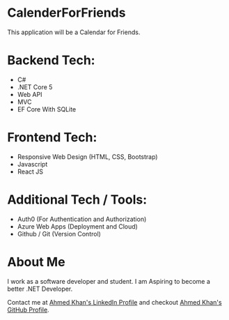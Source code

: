# CalenderForFriends

This application will be a Calendar for Friends. 

# Backend Tech:

* C#
* .NET Core 5 
* Web API
* MVC
* EF Core With SQLite

# Frontend Tech:

* Responsive Web Design (HTML, CSS, Bootstrap)
* Javascript 
* React JS

# Additional Tech / Tools: 

* Auth0 (For Authentication and Authorization)
* Azure Web Apps (Deployment and Cloud)
* Github / Git (Version Control)

# About Me

I work as a software developer and student. I am Aspiring to become a better .NET Developer.  

Contact me at [Ahmed Khan's LinkedIn Profile](https://www.linkedin.com/in/ahmedkhansoftware/) and checkout  [Ahmed Khan's GitHub Profile](https://github.com/ahmedkhansoftware).